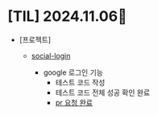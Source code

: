 # [TIL] 2024.11.06📒

  * [프로젝트]
    * [social-login](https://github.com/elephant97/TIL/blob/main/Project/Subwate/1.social-login.md)

      * google 로그인 기능
        * 테스트 코드 작성
        * 테스트 코드 전체 성공 확인 완료
        * [pr 요청 완료](https://github.com/subwate/subwate-back/pull/11)
        
